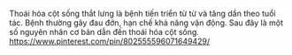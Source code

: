 Thoái hóa cột sống thắt lưng là bệnh tiến triển từ từ và tăng dần theo tuổi tác. Bệnh thường gây đau đớn, hạn chế khả năng vận động. Sau đây là một số nguyên nhân cơ bản dẫn đến thoái hóa cột sống.
https://www.pinterest.com/pin/802555596071649429/
